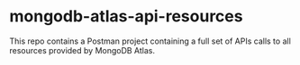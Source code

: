 # mongodb-atlas-api-resources
This repo contains a Postman project containing a full set of APIs calls to all resources provided by MongoDB Atlas.
